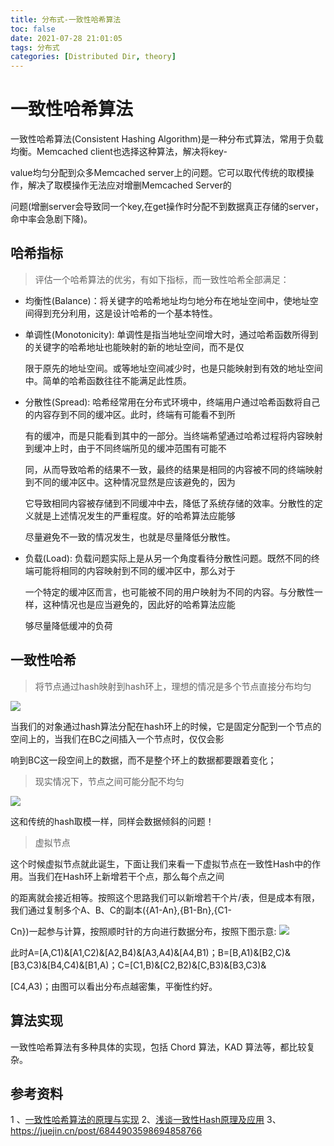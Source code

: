 ```yaml
---
title: 分布式-一致性哈希算法
toc: false
date: 2021-07-28 21:01:05
tags: 分布式
categories: [Distributed Dir, theory]
---
```


# 一致性哈希算法

一致性哈希算法(Consistent Hashing Algorithm)是一种分布式算法，常用于负载均衡。Memcached client也选择这种算法，解决将key-

value均匀分配到众多Memcached server上的问题。它可以取代传统的取模操作，解决了取模操作无法应对增删Memcached Server的

问题(增删server会导致同一个key,在get操作时分配不到数据真正存储的server，命中率会急剧下降)。

## 哈希指标

> 评估一个哈希算法的优劣，有如下指标，而一致性哈希全部满足：

- 均衡性(Balance)：将关键字的哈希地址均匀地分布在地址空间中，使地址空间得到充分利用，这是设计哈希的一个基本特性。

- 单调性(Monotonicity): 单调性是指当地址空间增大时，通过哈希函数所得到的关键字的哈希地址也能映射的新的地址空间，而不是仅

  限于原先的地址空间。或等地址空间减少时，也是只能映射到有效的地址空间中。简单的哈希函数往往不能满足此性质。

- 分散性(Spread): 哈希经常用在分布式环境中，终端用户通过哈希函数将自己的内容存到不同的缓冲区。此时，终端有可能看不到所

  有的缓冲，而是只能看到其中的一部分。当终端希望通过哈希过程将内容映射到缓冲上时，由于不同终端所见的缓冲范围有可能不

  同，从而导致哈希的结果不一致，最终的结果是相同的内容被不同的终端映射到不同的缓冲区中。这种情况显然是应该避免的，因为

  它导致相同内容被存储到不同缓冲中去，降低了系统存储的效率。分散性的定义就是上述情况发生的严重程度。好的哈希算法应能够

  尽量避免不一致的情况发生，也就是尽量降低分散性。

- 负载(Load): 负载问题实际上是从另一个角度看待分散性问题。既然不同的终端可能将相同的内容映射到不同的缓冲区中，那么对于

  一个特定的缓冲区而言，也可能被不同的用户映射为不同的内容。与分散性一样，这种情况也是应当避免的，因此好的哈希算法应能

  够尽量降低缓冲的负荷


## 一致性哈希

> 将节点通过hash映射到hash环上，理想的情况是多个节点直接分布均匀

<img src="https://oscimg.oschina.net/oscnet/up-ac8ab4cd06d150b14ddfe58e2cdcbdb7dff.png" >

当我们的对象通过hash算法分配在hash环上的时候，它是固定分配到一个节点的空间上的，当我们在BC之间插入一个节点时，仅仅会影

响到BC这一段空间上的数据，而不是整个环上的数据都要跟着变化；


> 现实情况下，节点之间可能分配不均匀

<img src="https://oscimg.oschina.net/oscnet/up-3a12f9634fed9d5f67debfcdd7fe22f1fae.png">

这和传统的hash取模一样，同样会数据倾斜的问题！


> 虚拟节点

这个时候虚拟节点就此诞生，下面让我们来看一下虚拟节点在一致性Hash中的作用。当我们在Hash环上新增若干个点，那么每个点之间

的距离就会接近相等。按照这个思路我们可以新增若干个片/表，但是成本有限，我们通过复制多个A、B、C的副本({A1-An},{B1-Bn},{C1-

Cn})一起参与计算，按照顺时针的方向进行数据分布，按照下图示意:
<img src="https://oscimg.oschina.net/oscnet/up-88c2aef2ec993ede090695ffe78f53f999a.png">

此时A=[A,C1)&[A1,C2)&[A2,B4)&[A3,A4)&[A4,B1)；B=[B,A1)&[B2,C)&[B3,C3)&[B4,C4)&[B1,A)；C=[C1,B)&[C2,B2)&[C,B3)&[B3,C3)&

[C4,A3)；由图可以看出分布点越密集，平衡性约好。


## 算法实现
一致性哈希算法有多种具体的实现，包括 Chord 算法，KAD 算法等，都比较复杂。



## 参考资料

1 、[一致性哈希算法的原理与实现](https://blog.csdn.net/kefengwang/article/details/81628977)
2、[浅谈一致性Hash原理及应用](https://www.cnblogs.com/xialihua1023/p/10304932.html)
3、https://juejin.cn/post/6844903598694858766



